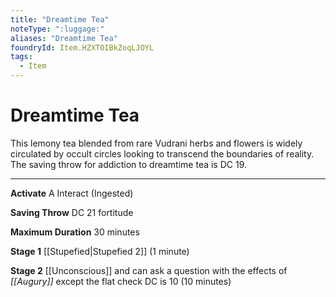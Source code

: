 ```yaml
---
title: "Dreamtime Tea"
noteType: ":luggage:"
aliases: "Dreamtime Tea"
foundryId: Item.HZXTOIBkZoqLJOYL
tags:
  - Item
---
```


# Dreamtime Tea

This lemony tea blended from rare Vudrani herbs and flowers is widely circulated by occult circles looking to transcend the boundaries of reality. The saving throw for addiction to dreamtime tea is DC 19.

* * *

**Activate** A Interact (Ingested)

**Saving Throw** DC 21 fortitude

**Maximum Duration** 30 minutes

**Stage 1** [[Stupefied|Stupefied 2]] (1 minute)

**Stage 2** [[Unconscious]] and can ask a question with the effects of _[[Augury]]_ except the flat check DC is 10 (10 minutes)
